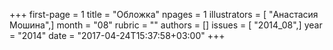 +++
first-page = 1
title = "Обложка"
npages = 1
illustrators = [ "Анастасия Мошина",]
month = "08"
rubric = ""
authors = []
issues = [ "2014_08",]
year = "2014"
date = "2017-04-24T15:37:58+03:00"
+++
